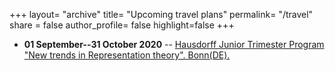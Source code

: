 +++
layout= "archive"
title= "Upcoming travel plans"
permalink= "/travel"
share = false
author_profile= false
highlight=false
+++

* **01 September--31 October 2020** -- [Hausdorff Junior Trimester Program "New trends in Representation theory". Bonn(DE).](https://www.him.uni-bonn.de/programs/future-programs/future-junior-trimester-programs/new-trends-in-representation-theory/description/)

































